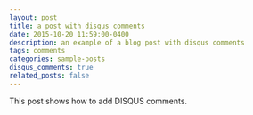 ```yaml
---
layout: post
title: a post with disqus comments
date: 2015-10-20 11:59:00-0400
description: an example of a blog post with disqus comments
tags: comments
categories: sample-posts
disqus_comments: true
related_posts: false
---
```


This post shows how to add DISQUS comments.
